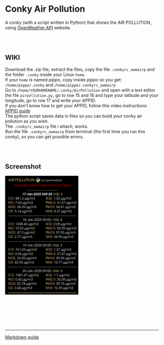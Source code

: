 # Conky Air Pollution
 
A conky (with a script written in Python) that shows the AIR POLLUTION, using [OpenWeather API](https://openweathermap.org/) website.<br>

<br>
<br>

## **WIKI**<br>

Download the .zip file, extract the files, copy the file `.conkyrc_owmairp` and the folder `.conky` inside your Linux `home`.<br>
If your `home` is named *pippo*, copy inside *pippo* so you get: `/home/pippo/.conky` and `/home/pippo/.conkyrc_owmairp`<br>
Go to `/home/YOURHOMENAME/.conky/AirPollution` and open with a text editor the file `airpollution.py`, go to row 15 and 16 and type your latitude and your longitude, go to row 17 and write your APPID.<br>
If you don't know how to get your APPID, follow this video instructions: [APPID guide](https://youtu.be/FxcR7c3YwEQ?si=ay6RzB4c5vtuZQpF&t=67)
<br>
The python script saves data in files so you can build your conky air pollution as you wish.<br>
The `.conkyrc_owmairp` file i attach, works.<br>
Run the file `.conkyrc_owmairp` from terminal (the first time you run this conky), so you can get possible errors. 




<br>
<br>

## Screenshot

![](https://github.com/TheHeadlessOfficial/air-pollution/blob/main/.conky/AirPollution/docs/screenshot.png)<br>

<br>
<br>
<br>
<br>
<br>

---
[Markdown guide](https://docs.github.com/en/get-started/writing-on-github/getting-started-with-writing-and-formatting-on-github/basic-writing-and-formatting-syntax)

